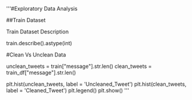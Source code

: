 '''#Exploratory Data Analysis

##Train Dataset

Train Dataset Description

train.describe().astype(int)

#Clean Vs Unclean Data

unclean_tweets = train["message"].str.len()
clean_tweets = train_df["message"].str.len()



plt.hist(unclean_tweets, label = 'Uncleaned_Tweet')
plt.hist(clean_tweets, label = 'Cleaned_Tweet')
plt.legend()
plt.show()
'''
